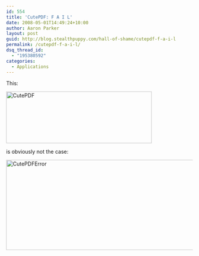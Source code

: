 ```yaml
---
id: 554
title: 'CutePDF: F A I L'
date: 2008-05-01T14:49:24+10:00
author: Aaron Parker
layout: post
guid: http://blog.stealthpuppy.com/hall-of-shame/cutepdf-f-a-i-l
permalink: /cutepdf-f-a-i-l/
dsq_thread_id:
  - "195380592"
categories:
  - Applications
---
```

This:

<img border="0" alt="CutePDF" src="{{site.baseurl}}.com/media/2008/05/cutepdf.png" width="393" height="140" /> 

is obviously not the case:

<img border="0" alt="CutePDFError" src="{{site.baseurl}}.com/media/2008/05/cutepdferror.png" width="521" height="244" />